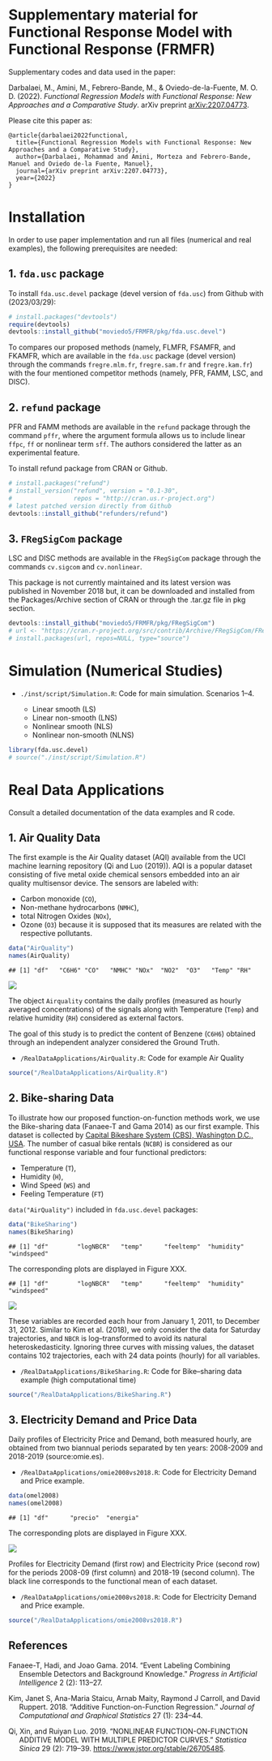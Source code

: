
# Supplementary material for Functional Response Model with Functional Response (FRMFR)

Supplementary codes and data used in the paper:

Darbalaei, M., Amini, M., Febrero-Bande, M., & Oviedo-de-la-Fuente, M.
O. D. (2022). *Functional Regression Models with Functional Response:
New Approaches and a Comparative Study*. arXiv preprint
[arXiv:2207.04773](https://doi.org/10.48550/arXiv.2207.04773).

Please cite this paper as:

    @article{darbalaei2022functional,
      title={Functional Regression Models with Functional Response: New Approaches and a Comparative Study},
      author={Darbalaei, Mohammad and Amini, Morteza and Febrero-Bande, Manuel and Oviedo de-la Fuente, Manuel},
      journal={arXiv preprint arXiv:2207.04773},
      year={2022}
    }

# Installation

In order to use paper implementation and run all files (numerical and
real examples), the following prerequisites are needed:

<!--Necessary packages for running the paper codes.-->

## 1. `fda.usc` package

To install `fda.usc.devel` package (devel version of `fda.usc`) from
Github with (2023/03/29):

``` r
# install.packages("devtools")
require(devtools)
devtools::install_github("moviedo5/FRMFR/pkg/fda.usc.devel")
```

<!--

```r
packageurl <- "https://github.com/moviedo5/FRMFR/blob/main/pkg/fda.usc.devel_2.1.1.tar.gz"
install.packages(packageurl, repos=NULL)
url <- "https://github.com/rubenfcasal/simres/releases/download/v0.1/simres_0.1.3.zip"
install.packages(url, repos = NULL)
```
-->

To compares our proposed methods (namely, FLMFR, FSAMFR, and FKAMFR,
which are available in the `fda.usc` package (devel version) through the
commands `fregre.mlm.fr`, `fregre.sam.fr` and `fregre.kam.fr`) with the
four mentioned competitor methods (namely, PFR, FAMM, LSC, and DISC).

## 2. `refund` package

PFR and FAMM methods are available in the `refund` package through the
command `pffr`, where the argument formula allows us to include linear
`ffpc`, `ff` or nonlinear term `sff`. The authors considered the latter as an experimental feature.

To install refund package from CRAN or Github.

``` r
# install.packages("refund")
# install_version("refund", version = "0.1-30", 
#                 repos = "http://cran.us.r-project.org")
# latest patched version directly from Github
devtools::install_github("refunders/refund") 
```

## 3. `FRegSigCom` package

LSC and DISC methods are available in the `FRegSigCom` package through the
commands `cv.sigcom` and `cv.nonlinear`.

This package is not currently maintained and its latest version was
published in November 2018 but, it can be downloaded and
installed from the Packages/Archive section of CRAN or through the .tar.gz file in pkg section.

``` r
devtools::install_github("moviedo5/FRMFR/pkg/FRegSigCom")
# url <- "https://cran.r-project.org/src/contrib/Archive/FRegSigCom/FRegSigCom_0.3.0.tar.gz"
# install.packages(url, repos=NULL, type="source")
```

<!--The package FRegSigCom, also needed for the previous codes, must be downloaded from the Archive section of CRAN (https://cran.r-project.org/rc/contrib/Archive/FRegSigCom/) and manually installed.-->

# Simulation (Numerical Studies)

<!--Consult a detailed documentation of the code and examples of use in-->

- `./inst/script/Simulation.R`: Code for main simulation. Scenarios 1–4.

  - Linear smooth (LS)
  - Linear non-smooth (LNS)
  - Nonlinear smooth (NLS)
  - Nonlinear non-smooth (NLNS)

``` r
library(fda.usc.devel)
# source("./inst/script/Simulation.R")
```

# Real Data Applications

Consult a detailed documentation of the data examples and R code.

## 1. Air Quality Data

The first example is the Air Quality dataset (AQI) available from the UCI
machine learning repository (Qi and Luo (2019)). AQI is a popular dataset
consisting of five metal oxide chemical sensors embedded into an air
quality multisensor device. The sensors are labeled with:

- Carbon monoxide (`CO`),
- Non-methane hydrocarbons (`NMHC`),
- total Nitrogen Oxides (`NOx`),
- Ozone (`O3`) because it is supposed that its measures are related with
  the respective pollutants.

``` r
data("AirQuality")
names(AirQuality)
```

    ## [1] "df"   "C6H6" "CO"   "NMHC" "NOx"  "NO2"  "O3"   "Temp" "RH"

![](README_files/figure-gfm/unnamed-chunk-7-1.png)<!-- -->

The object `Airquality` contains the daily profiles (measured as hourly averaged concentrations) 
of the signals along with Temperature (`Temp`) and relative humidity (`RH`) considered as external factors. 

The goal of this study is to predict the content of Benzene (`C6H6`)
obtained through an independent analyzer considered the Ground Truth.

- `/RealDataApplications/AirQuality.R`: Code for example Air Quality

``` r
source("/RealDataApplications/AirQuality.R")
```

<!--+ AirQualityUCI.xlsx: Air Quality Data.-->

## 2. Bike-sharing Data

To illustrate how our proposed function-on-function methods work, we use
the Bike-sharing data (Fanaee-T and Gama 2014) as our first example.
This dataset is collected by [Capital Bikeshare System (CBS), Washington
D.C., USA](https://ride.capitalbikeshare.com/system-data). The number of
casual bike rentals (`NCBR`) is considered as our functional response
variable and four functional predictors:

- Temperature (`T`),
- Humidity (`H`),
- Wind Speed (`WS`) and
- Feeling Temperature (`FT`)

`data("AirQuality")` included in `fda.usc.devel` packages:

``` r
data("BikeSharing")
names(BikeSharing)
```

    ## [1] "df"        "logNBCR"   "temp"      "feeltemp"  "humidity"  "windspeed"

The corresponding plots are displayed in Figure XXX.

    ## [1] "df"        "logNBCR"   "temp"      "feeltemp"  "humidity"  "windspeed"

![](README_files/figure-gfm/unnamed-chunk-11-1.png)<!-- -->

These variables are recorded each hour from January 1, 2011, to December
31, 2012. Similar to Kim et al. (2018), we only consider the data for
Saturday trajectories, and `NBCR` is log–transformed to avoid its
natural heteroskedasticity. Ignoring three curves with missing values,
the dataset contains 102 trajectories, each with 24 data points (hourly)
for all variables.

- `/RealDataApplications/BikeSharing.R`: Code for Bike–sharing data
  example (high computational time)

``` r
source("/RealDataApplications/BikeSharing.R")
```

<!--+ bike-sharing2.R: Code for Bike--sharing data example.
+ hour.csv: Bike--sharing data.-
-->

## 3. Electricity Demand and Price Data

Daily profiles of Electricity Price and Demand, both measured hourly,
are obtained from two biannual periods separated by ten years: 2008-2009
and 2018-2019 (source:omie.es).

- `/RealDataApplications/omie2008vs2018.R`: Code for Electricity Demand
  and Price example.

``` r
data(omel2008)
names(omel2008)
```

    ## [1] "df"      "precio"  "energia"

The corresponding plots are displayed in Figure XXX.

![](README_files/figure-gfm/unnamed-chunk-14-1.png)<!-- -->

<!-- # library(lubridate) -->
<!-- # plot(omel2008$precio,col=year(omel2008$df$ifecha)-2007) -->
<!-- # plot(omel2008$energia,col=year(omel2008$df$ifecha)-2007) -->
<!-- # data(omel2018) -->
<!-- # omel2018 <- ldat -->
<!-- # plot(omel2018$precio,col=year(omel2018$df$ifecha)-2015) -->
<!-- # plot(omel2018$energia,col=year(omel2018$df$ifecha)-2015) -->

Profiles for Electricity Demand (first row) and Electricity Price
(second row) for the periods 2008-09 (first column) and 2018-19 (second
column). The black line corresponds to the functional mean of each
dataset.

- `/RealDataApplications/omie2008vs2018.R`: Code for Electricity Demand
  and Price example.

``` r
source("/RealDataApplications/omie2008vs2018.R")
```

<!--
+ Exampleomel.R: Code for Electricity Demand and Price example.

+ omel2008-09.rda: Electricity data for 2008-09 period.

+ omel2018-19.rda: Electricity data for 2018-19 period.

@darbalaei2022functional

-->

## References

<!--Darbalaei, M., Amini, M., Febrero-Bande, M., & Oviedo-de-la-Fuente, M. O. D. (2022). Functional Regression Models with Functional Response: New Approaches and a Comparative Study. arXiv preprint [arXiv:2207.04773](https://doi.org/10.48550/arXiv.2207.04773).

Fanaee-T, H., & Gama, J. (2014). Event labeling combining ensemble detectors and background knowledge. Progress in Artificial Intelligence, 2, 113-127.

Febrero-Bande, M., González-Manteiga, W. & Oviedo de la Fuente, M. Variable selection in functional additive regression models. Comput Stat 34, 469–487 (2019). https://doi.org/10.1007/s00180-018-0844-5

Kim, J. S., Staicu, A. M., Maity, A., Carroll, R. J., & Ruppert, D. (2018). Additive function-on-function regression. Journal of Computational and Graphical Statistics, 27(1), 234-244.

Qi, X., & Luo, R. (2019). Nonlinear function-on-function additive model with multiple predictor curves. Statistica Sinica, 29(2), 719-739.

-->

<div id="refs" class="references csl-bib-body hanging-indent">

<div id="ref-Fanaee-T2014" class="csl-entry">

Fanaee-T, Hadi, and Joao Gama. 2014. “Event Labeling Combining Ensemble
Detectors and Background Knowledge.” *Progress in Artificial
Intelligence* 2 (2): 113–27.

</div>

<div id="ref-Kim2018" class="csl-entry">

Kim, Janet S, Ana-Maria Staicu, Arnab Maity, Raymond J Carroll, and
David Ruppert. 2018. “Additive Function-on-Function Regression.”
*Journal of Computational and Graphical Statistics* 27 (1): 234–44.

</div>

<div id="ref-Qi2019" class="csl-entry">

Qi, Xin, and Ruiyan Luo. 2019. “NONLINEAR FUNCTION-ON-FUNCTION ADDITIVE
MODEL WITH MULTIPLE PREDICTOR CURVES.” *Statistica Sinica* 29 (2):
719–39. <https://www.jstor.org/stable/26705485>.

</div>

</div>
